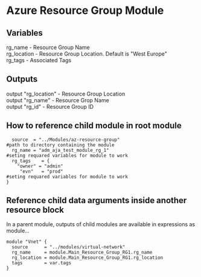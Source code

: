Azure Resource Group Module
======
## Variables
  rg_name - Resource Group Name <br>
  rg_location - Resource Group Location. Default is "West Europe" <br>
  rg_tags - Associated Tags


## Outputs 
output "rg_location" - Resource Group Location <br>
output "rg_name" - Resource Grop Name <br>
output "rg_id"  - Resource Group ID 

## How to reference child module in root module
```module "Main_Resource_Group_RG1" {                                     #module name that you give in root module. 
  source  = "../Modules/az-resource-group"                                #path to directory containing the module 
  rg_name = "adm_aja_test_module_rg_1"                                    #seting requared variables for module to work
  rg_tags    = {
    "owner" = "admin"
     "evn"   = "prod"                                                     #seting requared variables for module to work
}
```
## Reference child data arguments inside another resource block
In a parent module, outputs of child modules are available in expressions as module.<MODULE NAME>.<OUTPUT NAME>. 
```
module "Vnet" {
  source      = "../modules/virtual-network"
  rg_name     = module.Main_Resource_Group_RG1.rg_name
  rg_location = module.Main_Resource_Group_RG1.rg_location
  tags        = var.tags
}
```
